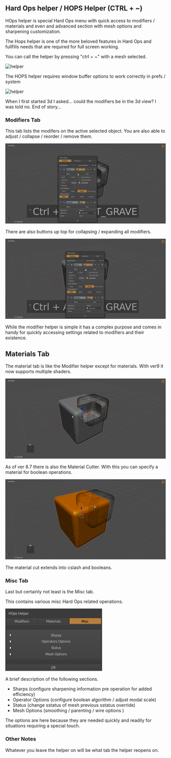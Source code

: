 ## Hard Ops helper / HOPS Helper (CTRL + ~)


HOps helper is special Hard Ops menu with quick access to modifiers / materials and even and advanced section with mesh options and sharpening customization.

The Hops helper is one of the more beloved features in Hard Ops and fullfills needs that are required for full screen working.

You can call the helper by pressing "ctrl + ~" with a mesh selected.

![helper](https://raw.githubusercontent.com/mx1001/hardops_manual/master/docs/img/hotkey/hh1.gif)

The HOPS helper requires window buffer options to work correctly in prefs / system

![helper](https://raw.githubusercontent.com/mx1001/hardops_manual/master/docs/Hops/menus/img/helperh.png)

When I first started 3d I asked... could the modifiers be in the 3d view? I was told no. End of story...

### Modifiers Tab

This tab lists the modifers on the active selected object. You are also able to adjust / collapse / reorder / remove them.

![](img/hh2.gif)

There are also buttons up top for collapsing / expanding all modifiers.

![](img\hh3.gif)

While the modifier helper is simple it has a complex purpose and comes in handy for quickly accessing settings related to modifiers and their existence.

## Materials Tab

The material tab is like the Modifier helper except for materials. With ver9 it now supports multiple shaders.

![](img\hh4.gif)

As of ver 8.7 there is also the Material Cutter.
With this you can specify a material for boolean operations.

![](img\hh5.gif)

The material cut extends into cslash and booleans.

### Misc Tab

Last but certainly not least is the Misc tab.

This contains various misc Hard Ops related operations.

![](img\hh6.png)

A brief description of the following sections.

- Sharps (configure sharpening information pre operation for added efficiency)
- Operator Options (configure boolean algorithm / adjust modal scale)
- Status  (change sstatus of mesh previous sstatus override)
- Mesh Options (smoothing / parenting / wire options )

The options are here because they are needed quickly and readily for situations requiring a special touch. 


### Other Notes

Whatever you leave the helper on will be what tab the helper reopens on.
